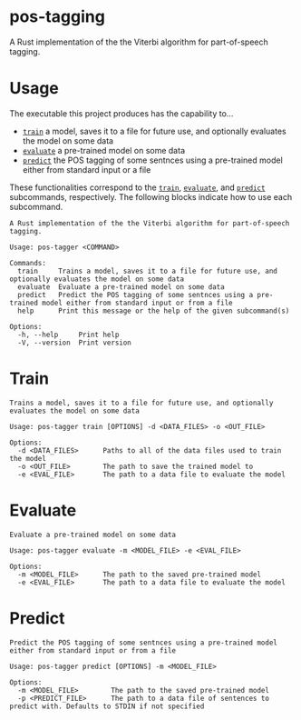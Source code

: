 # pos-tagging

A Rust implementation of the the Viterbi algorithm for part-of-speech tagging.

# Usage
The executable this project produces has the capability to...
* [`train`](#Train) a model, saves it to a file for future use, and optionally evaluates the model on some data
* [`evaluate`](#Evaluate) a pre-trained model on some data
* [`predict`](#Predict) the POS tagging of some sentnces using a pre-trained model either from standard input or a file

These functionalities correspond to the [`train`](#Train), [`evaluate`](#Evaluate), and [`predict`](#Predict) subcommands, respectively. The following blocks indicate how to use each subcommand.

```
A Rust implementation of the the Viterbi algorithm for part-of-speech tagging.

Usage: pos-tagger <COMMAND>

Commands:
  train     Trains a model, saves it to a file for future use, and optionally evaluates the model on some data
  evaluate  Evaluate a pre-trained model on some data
  predict   Predict the POS tagging of some sentnces using a pre-trained model either from standard input or from a file
  help      Print this message or the help of the given subcommand(s)

Options:
  -h, --help     Print help
  -V, --version  Print version
```

# Train
```
Trains a model, saves it to a file for future use, and optionally evaluates the model on some data

Usage: pos-tagger train [OPTIONS] -d <DATA_FILES> -o <OUT_FILE>

Options:
  -d <DATA_FILES>      Paths to all of the data files used to train the model
  -o <OUT_FILE>        The path to save the trained model to
  -e <EVAL_FILE>       The path to a data file to evaluate the model
```

# Evaluate
```
Evaluate a pre-trained model on some data

Usage: pos-tagger evaluate -m <MODEL_FILE> -e <EVAL_FILE>

Options:
  -m <MODEL_FILE>      The path to the saved pre-trained model
  -e <EVAL_FILE>       The path to a data file to evaluate the model
```

# Predict
```
Predict the POS tagging of some sentnces using a pre-trained model either from standard input or from a file

Usage: pos-tagger predict [OPTIONS] -m <MODEL_FILE>

Options:
  -m <MODEL_FILE>        The path to the saved pre-trained model
  -p <PREDICT_FILE>      The path to a data file of sentences to predict with. Defaults to STDIN if not specified
```
